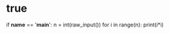# true
if __name__ == '__main__':
    n = int(raw_input())
    for i in range(n):
        print(i*i)

